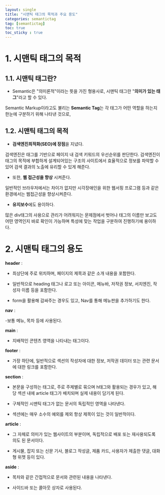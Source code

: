 ```yaml
---
layout: single
title: "시맨틱 태그의 목적과 주요 용도"
categories: semantictag
tag: [semantictag]
toc: true
toc_sticky : true
---
```


# 1. 시맨틱 태그의 목적

## 1.1. 시맨틱 태그란?

- Semantic은 "의미론적"이라는 뜻을 가진 형용사로, 시맨틱 태그란 "**의미가 있는 태그**"라고 할 수 있다.

Semantic Markup이라고도 불리는 **Semantic Tag**는 각 태그가 어떤 역할을 하는지 한눈에 구분하기 위해 나타낸 것으로,

## 1.2. 시맨틱 태그의 목적

- **검색엔진최적화(SEO)에 장점**을 지녔다.

검색엔진은 태그를 기반으로 페이지 내 검색 키워드의 우선순위를 판단한다. 검색엔진이 태그의 목적에 부합하게 설계되어있는 구조의 사이트에서 효율적으로 정보를 파악할 수 있어 검색 결과의 노출에 유리할 수 있게 해준다.



- 또한, **웹 접근성을 향상** 시켜준다.

일반적인 브라우저에서는 차이가 없지만 시각장애인을 위한 웹서핑 프로그램 등과 같은 환경에서는 웹접근성을 향상시켜준다.



- **유지보수**에도 용이하다.

많은 div태그의 사용으로 관리가 어려워지는 문제점에서 벗어나 태그의 이름만 보고도 어떤 영역인지 바로 확인이 가능하며 특성에 맞는 작업을 구분하여 진행하기에 용이하다.




# 2. 시맨틱 태그의 용도

**header** :



- 최상단에 주로 위치하며, 페이지의 제목과 같은 소개 내용을 포함한다.



- 일반적으로 heading 태그나 로고 또는 아이콘, 메뉴바, 저작권 정보, 서치엔진, 작성자 이름 등을 포함한다.



- form을 활용해 감싸주는 경우도 있고, Nav를 통해 메뉴판을 추가하기도 한다.


**nav** :



-보통 메뉴, 목차 등에 사용된다.



**main** :



- 지배적인 콘텐츠 영역을 나타내는 태그이다.



**footer** :



- 가장 하단에, 일반적으로 섹션의 작성자에 대한 정보, 저작권 데이터 또는 관련 문서에 대한 링크를 포함한다.




**section** :



- 본문을 구성하는 태그로, 주로 주제별로 묶으며 h태그와 활용되는 경우가 있고, 해당 섹션 내에 article 태그가 배치되며 실제 내용이 담기게 된다.



- 구체적인 시맨틱 태그가 없는 문서의 독립적인 영역을 나타낸다.



- 섹션에는 매우 소수의 예외를 제외 항상 제목이 있는 것이 일반적이다.



**article** :



- 그 자체로 의미가 있는 웹사이트의 부분이며, 독립적으로 배포 또는 재사용되도록 의도 된 문서이다.



- 게시물, 잡지 또는 신문 기사, 블로그 작성글, 제품 카드, 사용자가 제출한 댓글, 대화형 위젯 등이 있다.



**aside** :



- 목차와 같은 간접적으로 문서와 관련된 내용을 나타낸다.



- 사이드바 또는 콜아웃 상자로 사용된다.